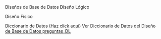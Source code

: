 Diseños de Base de Datos
Diseño Lógico


Diseño Físico

Diccionario de Datos
[(Haz click aquí) Ver Diccionario de Datos del Diseño de Base de Datos preguntas_DL](https://github.com/YancarlosHuacreCardenas/mysql_10_YancarlosHuacre/blob/main/mysql_10_YancarlosHuacre/resources/preguntas_DL.pdf)
